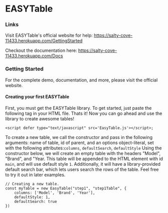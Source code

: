 # EASYTable

### Links

Visit EASYTable's official website for help: <https://salty-cove-11433.herokuapp.com/GettingStarted>

Checkout the documentation here: <https://salty-cove-11433.herokuapp.com/Docs>

### Getting Started

For the complete demo, documentation, and more, please visit the official website.


#### Creating your first EASYTable

First, you must get the EASYTable library. To get started, just paste the following tag in your HTML file. Thats it! Now you can go ahead and use the library to create awesome tables!

```
<script defer type="text/javascript" src='EasyTable.js'></script>;
```
To create a new table, we call the constructor and pass in the following arguments: name of table, id of parent, and an options object-literal, set with the following attributes:`columns`, `defaultSearch`, `defaultStyle` Using the constructor below, we will create an empty table with the headers <span class="option">"Model"</span>, <span class="option">"Brand"</span>, and <span class="option">"Year</span>. This table will be appended to the HTML element with id `main`, and will use default style `1`. Additionally, it will have a library-provided default search bar, which lets users search the rows of the table. Feel free to try it out in later examples.

```
// Creating a new table.
const myTable = new EasyTable("step1", "step1Table", {
    columns: ['Model', 'Brand', 'Year'],
    defaultStyle: 1,
    defaultSearch: true
})
```
